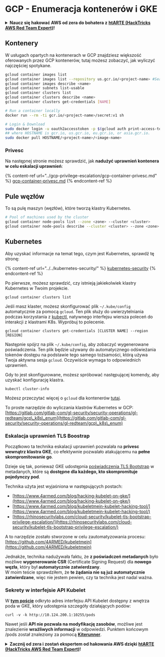 # GCP - Enumeracja kontenerów i GKE

<details>

<summary><strong>Naucz się hakować AWS od zera do bohatera z</strong> <a href="https://training.hacktricks.xyz/courses/arte"><strong>htARTE (HackTricks AWS Red Team Expert)</strong></a><strong>!</strong></summary>

Inne sposoby wsparcia HackTricks:

* Jeśli chcesz zobaczyć swoją **firmę reklamowaną w HackTricks** lub **pobrać HackTricks w formacie PDF**, sprawdź [**PLANY SUBSKRYPCYJNE**](https://github.com/sponsors/carlospolop)!
* Zdobądź [**oficjalne gadżety PEASS & HackTricks**](https://peass.creator-spring.com)
* Odkryj [**Rodzinę PEASS**](https://opensea.io/collection/the-peass-family), naszą kolekcję ekskluzywnych [**NFT**](https://opensea.io/collection/the-peass-family)
* **Dołącz do** 💬 [**grupy Discord**](https://discord.gg/hRep4RUj7f) lub [**grupy telegramowej**](https://t.me/peass) lub **śledź** mnie na **Twitterze** 🐦 [**@carlospolopm**](https://twitter.com/carlospolopm)**.**
* **Podziel się swoimi sztuczkami hakerskimi, przesyłając PR-y do** [**HackTricks**](https://github.com/carlospolop/hacktricks) i [**HackTricks Cloud**](https://github.com/carlospolop/hacktricks-cloud) na GitHubie.

</details>

## Kontenery

W usługach opartych na kontenerach w GCP znajdziesz większość oferowanych przez GCP kontenerów, tutaj możesz zobaczyć, jak wyliczyć najczęściej spotykane.
```bash
gcloud container images list
gcloud container images list --repository us.gcr.io/<project-name> #Search in other subdomains repositories
gcloud container images describe <name>
gcloud container subnets list-usable
gcloud container clusters list
gcloud container clusters describe <name>
gcloud container clusters get-credentials [NAME]

# Run a container locally
docker run --rm -ti gcr.io/<project-name>/secret:v1 sh

# Login & Download
sudo docker login -u oauth2accesstoken -p $(gcloud auth print-access-token) https://HOSTNAME
## where HOSTNAME is gcr.io, us.gcr.io, eu.gcr.io, or asia.gcr.io.
sudo docker pull HOSTNAME/<project-name>/<image-name>
```
### Privesc

Na następnej stronie możesz sprawdzić, jak **nadużyć uprawnień kontenera w celu eskalacji uprawnień**:

{% content-ref url="../gcp-privilege-escalation/gcp-container-privesc.md" %}
[gcp-container-privesc.md](../gcp-privilege-escalation/gcp-container-privesc.md)
{% endcontent-ref %}

## Pule węzłów

To są pulę maszyn (węzłów), które tworzą klastry Kubernetes.
```bash
# Pool of machines used by the cluster
gcloud container node-pools list --zone <zone> --cluster <cluster>
gcloud container node-pools describe --cluster <cluster> --zone <zone> <node-pool>
```
## Kubernetes

Aby uzyskać informacje na temat tego, czym jest Kubernetes, sprawdź tę stronę:

{% content-ref url="../../kubernetes-security/" %}
[kubernetes-security](../../kubernetes-security/)
{% endcontent-ref %}

Po pierwsze, możesz sprawdzić, czy istnieją jakiekolwiek klastry Kubernetes w Twoim projekcie.
```
gcloud container clusters list
```
Jeśli masz klaster, możesz skonfigurować plik `~/.kube/config` automatycznie za pomocą `gcloud`. Ten plik służy do uwierzytelniania podczas korzystania z [kubectl](https://kubernetes.io/docs/reference/kubectl/overview/), natywnego interfejsu wiersza poleceń do interakcji z klastrami K8s. Wypróbuj to polecenie.
```
gcloud container clusters get-credentials [CLUSTER NAME] --region [REGION]
```
Następnie spójrz na plik `~/.kube/config`, aby zobaczyć wygenerowane poświadczenia. Ten plik będzie używany do automatycznego odświeżania tokenów dostępu na podstawie tego samego tożsamości, którą używa Twoja aktywna sesja `gcloud`. Oczywiście wymaga to odpowiednich uprawnień.

Gdy to jest skonfigurowane, możesz spróbować następującej komendy, aby uzyskać konfigurację klastra.
```
kubectl cluster-info
```
Możesz przeczytać więcej o `gcloud` dla kontenerów [tutaj](https://cloud.google.com/sdk/gcloud/reference/container/).

To proste narzędzie do wyliczania klastrów Kubernetes w GCP: [https://gitlab.com/gitlab-com/gl-security/security-operations/gl-redteam/gcp\_k8s\_enum](https://gitlab.com/gitlab-com/gl-security/security-operations/gl-redteam/gcp\_k8s\_enum)

### Eskalacja uprawnień TLS Boostrap

Początkowo ta technika eskalacji uprawnień pozwalała na **privesc wewnątrz klastra GKE**, co efektywnie pozwalało atakującemu na **pełne skompromitowanie go**.

Dzieje się tak, ponieważ GKE udostępnia [poświadczenia TLS Bootstrap](https://kubernetes.io/docs/reference/command-line-tools-reference/kubelet-tls-bootstrapping/) w metadanych, które są **dostępne dla każdego, kto skompromituje pojedynczy pod**.

Technika użyta jest wyjaśniona w następujących postach:

* [https://www.4armed.com/blog/hacking-kubelet-on-gke/](https://www.4armed.com/blog/hacking-kubelet-on-gke/)
* [https://www.4armed.com/blog/kubeletmein-kubelet-hacking-tool/](https://www.4armed.com/blog/kubeletmein-kubelet-hacking-tool/)
* [https://rhinosecuritylabs.com/cloud-security/kubelet-tls-bootstrap-privilege-escalation/](https://rhinosecuritylabs.com/cloud-security/kubelet-tls-bootstrap-privilege-escalation/)

A to narzędzie zostało stworzone w celu zautomatyzowania procesu: [https://github.com/4ARMED/kubeletmein](https://github.com/4ARMED/kubeletmein)

Jednakże, technika nadużywała faktu, że **z poświadczeń metadanych** było możliwe **wygenerowanie CSR** (Certificate Signing Request) dla **nowego węzła**, który był **automatycznie zatwierdzany**.\
W moim teście sprawdziłem, że **te żądania nie są już automatycznie zatwierdzane**, więc nie jestem pewien, czy ta technika jest nadal ważna.

### Sekrety w interfejsie API Kubelet <a href="#the-kubelet-api-git-secrets-redux" id="the-kubelet-api-git-secrets-redux"></a>

W [**tym poście**](https://blog.assetnote.io/2022/05/06/cloudflare-pages-pt3/) odkryto adres interfejsu API Kubelet dostępny z wnętrza poda w GKE, który udostępnia szczegóły działających podów:
```
curl -v -k http://10.124.200.1:10255/pods
```
Nawet jeśli **API nie pozwala na modyfikację zasobów**, możliwe jest znalezienie **wrażliwych informacji** w odpowiedzi. Punktem końcowym /pods został znaleziony za pomocą [**Kiterunner**](https://github.com/assetnote/kiterunner). 

<details>

<summary><strong>Zacznij od zera i zostań ekspertem od hakowania AWS dzięki</strong> <a href="https://training.hacktricks.xyz/courses/arte"><strong>htARTE (HackTricks AWS Red Team Expert)</strong></a><strong>!</strong></summary>

Inne sposoby wsparcia HackTricks:

* Jeśli chcesz zobaczyć swoją **firmę reklamowaną w HackTricks** lub **pobrać HackTricks w formacie PDF**, sprawdź [**PLANY SUBSKRYPCYJNE**](https://github.com/sponsors/carlospolop)!
* Zdobądź [**oficjalne gadżety PEASS & HackTricks**](https://peass.creator-spring.com)
* Odkryj [**Rodzinę PEASS**](https://opensea.io/collection/the-peass-family), naszą kolekcję ekskluzywnych [**NFT**](https://opensea.io/collection/the-peass-family)
* **Dołącz do** 💬 [**grupy Discord**](https://discord.gg/hRep4RUj7f) lub [**grupy telegramowej**](https://t.me/peass) lub **śledź** mnie na **Twitterze** 🐦 [**@carlospolopm**](https://twitter.com/carlospolopm)**.**
* **Podziel się swoimi sztuczkami hakerskimi, przesyłając PR-y do** [**HackTricks**](https://github.com/carlospolop/hacktricks) i [**HackTricks Cloud**](https://github.com/carlospolop/hacktricks-cloud) na githubie.

</details>
